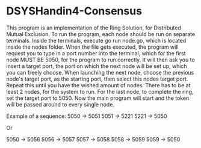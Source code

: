 # DSYSHandin4-Consensus
This program is an implementation of the Ring Solution, for Distributed Mutual Exclusion. 
To run the program, each node should be run on separate terminals. Inside the terminals, execute go run node.go, which is located inside the nodes folder. When the file gets executed, the program will request you to type in a port number into the terminal, which for the first node MUST BE 5050, for the program to run correctly. It will then ask you to insert a target port, the port on which the next node will be set up, which you can freely choose. 
When launching the next node, choose the previous node's target port, as the starting port, then select this nodes target port. Repeat this until you have the wished amount of nodes. There has to be at least 2 nodes, for the system to run.
For the last node, to complete the ring, set the target port to 5050. Now the main program will start and the token will be passed around to every single node. 

Example of a sequence:
5050 -> 5051
5051 -> 5221
5221 -> 5050

Or

5050 -> 5056
5056 -> 5057
5057 -> 5058
5058 -> 5059
5059 -> 5050
